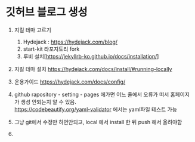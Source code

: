 # 깃허브 블로그 생성

1. 지킬 테마 고르기
   1. Hydejack : https://hydejack.com/blog/  
   2. start-kit 라포지토리 fork  
   3. 루비 설치[https://jekyllrb-ko.github.io/docs/installation/] 
       
2. 지킬 테마 설치
    https://hydejack.com/docs/install/#running-locally

3. 운용가이드 https://hydejack.com/docs/config/

4. github rapository - setting - pages 에가면 어느 줄에서 오류가 떠서   홈페이지가 생성 안되는지 알 수 있음.  
   https://codebeautify.org/yaml-validator 에서는 yaml파일 테스트 가능

5. 그냥 git에서 수정만 하면안되고, local 에서 install 한 뒤 push 해서 올려야함
6. 